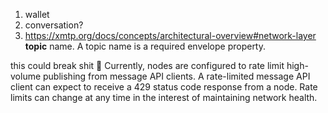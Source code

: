 1. wallet
2. conversation?
3. https://xmtp.org/docs/concepts/architectural-overview#network-layer
**topic** name. A topic name is a required envelope property.


this could break shit 🚫
Currently, nodes are configured to rate limit high-volume publishing from message API clients. A rate-limited message API client can expect to receive a 429 status code response from a node. Rate limits can change at any time in the interest of maintaining network health.